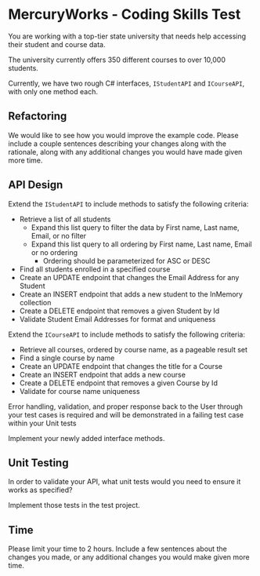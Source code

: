 # MercuryWorks - Coding Skills Test

You are working with a top-tier state university that needs help accessing their student and course data.

The university currently offers 350 different courses to over 10,000 students.

Currently, we have two rough C# interfaces, `IStudentAPI` and `ICourseAPI`, with only one method each.

## Refactoring

We would like to see how you would improve the example code. Please include a couple sentences describing your changes
along with the rationale, along with any additional changes you would have made given more time.


## API Design

Extend the `IStudentAPI` to include methods to satisfy the following criteria:

- Retrieve a list of all students
  - Expand this list query to filter the data by First name, Last name, Email, or no filter
  - Expand this list query to all ordering by First name, Last name, Email or no ordering
    - Ordering should be parameterized for ASC or DESC
- Find all students enrolled in a specified course
- Create an UPDATE endpoint that changes the Email Address for any Student
- Create an INSERT endpoint that adds a new student to the InMemory collection
- Create a DELETE endpoint that removes a given Student by Id
- Validate Student Email Addresses for format and uniqueness

Extend the `ICourseAPI` to include methods to satisfy the following criteria:

- Retrieve all courses, ordered by course name, as a pageable result set
- Find a single course by name
- Create an UPDATE endpoint that changes the title for a Course
- Create an INSERT endpoint that adds a new course
- Create a DELETE endpoint that removes a given Course by Id
- Validate for course name uniqueness

Error handling, validation, and proper response back to the User through your test cases is required and will be demonstrated in a
failing test case within your Unit tests

Implement your newly added interface methods.

## Unit Testing

In order to validate your API, what unit tests would you need to ensure it works as specified? 

Implement those tests in the test project.

## Time

Please limit your time to 2 hours.  Include a few sentences about the changes you made, or any additional changes you would make given more time.
